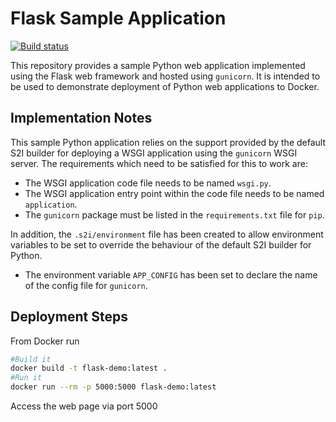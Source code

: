 # Flask Sample Application

[![Build status](https://dev.azure.com/gallowst/personal/_apis/build/status/personal-Docker%20container-CI)](https://dev.azure.com/gallowst/personal/_build/latest?definitionId=5)

This repository provides a sample Python web application implemented using the Flask web framework and hosted using ``gunicorn``. It is intended to be used to demonstrate deployment of Python web applications to Docker.

## Implementation Notes

This sample Python application relies on the support provided by the default S2I builder for deploying a WSGI application using the ``gunicorn`` WSGI server. The requirements which need to be satisfied for this to work are:

* The WSGI application code file needs to be named ``wsgi.py``.
* The WSGI application entry point within the code file needs to be named ``application``.
* The ``gunicorn`` package must be listed in the ``requirements.txt`` file for ``pip``.

In addition, the ``.s2i/environment`` file has been created to allow environment variables to be set to override the behaviour of the default S2I builder for Python.

* The environment variable ``APP_CONFIG`` has been set to declare the name of the config file for ``gunicorn``.

## Deployment Steps

From Docker run

~~~bash
#Build it
docker build -t flask-demo:latest .
#Run it
docker run --rm -p 5000:5000 flask-demo:latest
~~~

Access the web page via port 5000 